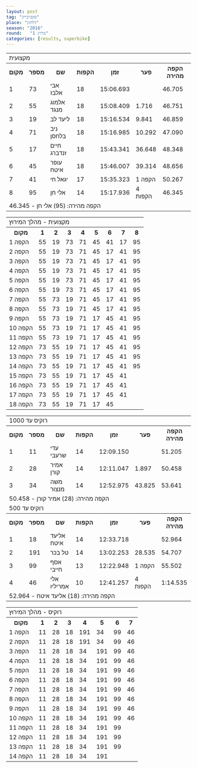 ```yaml
---
layout: post
tag: "סופרבייק"
place: "דלתון"
season: "2016"
round:   "מרוץ 1"
categories: [results, superbike]
---
```


<table class="line_color">
<tr>
    <td colspan="99" class="title_font">מקצועית</td>
</tr>

<tr class="rnkh_bkcolor">
    <th class="rnkh_font">מקום</th>
    <th class="rnkh_font">מספר</th>
    <th class="rnkh_font">שם</th>
    <th class="rnkh_font">הקפות</th>
    <th class="rnkh_font">זמן</th>
    <th class="rnkh_font">פער</th>
    <th class="rnkh_font">הקפה מהירה</th>
</tr>
<tr class="rnk_bkcolor">
    <td class="rnk_font">1</td>
    <td class="rnk_font">73</td>
    <td class="rnk_font">אבי אלבז</td>
    <td class="rnk_font">18</td>
    <td class="rnk_font">15:06.693</td>
    <td class="rnk_font"></td>
    <td class="rnk_font">46.705</td>
</tr>
<tr class="rnk_bkcolor">
    <td class="rnk_font">2</td>
    <td class="rnk_font">55</td>
    <td class="rnk_font">אלמוג מנגד</td>
    <td class="rnk_font">18</td>
    <td class="rnk_font">15:08.409</td>
    <td class="rnk_font">1.716</td>
    <td class="rnk_font">46.751</td>
</tr>
<tr class="rnk_bkcolor">
    <td class="rnk_font">3</td>
    <td class="rnk_font">19</td>
    <td class="rnk_font">ליעד לב</td>
    <td class="rnk_font">18</td>
    <td class="rnk_font">15:16.534</td>
    <td class="rnk_font">9.841</td>
    <td class="rnk_font">46.859</td>
</tr>
<tr class="rnk_bkcolor">
    <td class="rnk_font">4</td>
    <td class="rnk_font">71</td>
    <td class="rnk_font">ניב בלחסן</td>
    <td class="rnk_font">18</td>
    <td class="rnk_font">15:16.985</td>
    <td class="rnk_font">10.292</td>
    <td class="rnk_font">47.090</td>
</tr>
<tr class="rnk_bkcolor">
    <td class="rnk_font">5</td>
    <td class="rnk_font">17</td>
    <td class="rnk_font">חיים זנדברג</td>
    <td class="rnk_font">18</td>
    <td class="rnk_font">15:43.341</td>
    <td class="rnk_font">36.648</td>
    <td class="rnk_font">48.348</td>
</tr>
<tr class="rnk_bkcolor">
    <td class="rnk_font">6</td>
    <td class="rnk_font">45</td>
    <td class="rnk_font">עופר איטח</td>
    <td class="rnk_font">18</td>
    <td class="rnk_font">15:46.007</td>
    <td class="rnk_font">39.314</td>
    <td class="rnk_font">48.656</td>
</tr>
<tr class="rnk_bkcolor">
    <td class="rnk_font">7</td>
    <td class="rnk_font">41</td>
    <td class="rnk_font">יגאל חי</td>
    <td class="rnk_font">17</td>
    <td class="rnk_font">15:35.323</td>
    <td class="rnk_font">1 הקפה</td>
    <td class="rnk_font">50.267</td>
</tr>
<tr class="rnk_bkcolor">
    <td class="rnk_font">8</td>
    <td class="rnk_font">95</td>
    <td class="rnk_font">אלי חן</td>
    <td class="rnk_font">14</td>
    <td class="rnk_font">15:17.936</td>
    <td class="rnk_font">4 הקפות</td>
    <td class="rnk_font">46.345</td>
</tr>

<tr>
    <td colspan="99" class="comment_font">הקפה מהירה: (95) אלי חן - 46.345</td>
</tr>
</table>

<table class="line_color no_num_color">
<tr><td colspan="99" class="title_font">מקצועית - מהלך המירוץ</td></tr>

<tr class="rnkh_bkcolor">
    <th class="rnkh_font">מקום</th>
    <th class="rnkh_font">1</th>
    <th class="rnkh_font">2</th>
    <th class="rnkh_font">3</th>
    <th class="rnkh_font">4</th>
    <th class="rnkh_font">5</th>
    <th class="rnkh_font">6</th>
    <th class="rnkh_font">7</th>
    <th class="rnkh_font">8</th>
</tr>
<tr class="rnk_bkcolor">
    <td class="rnk_font">הקפה 1</td>
    <td class="rnk_font">55</td>
    <td class="rnk_font">19</td>
    <td class="rnk_font">73</td>
    <td class="rnk_font">71</td>
    <td class="rnk_font">45</td>
    <td class="rnk_font">41</td>
    <td class="rnk_font">17</td>
    <td class="rnk_font">95</td>
</tr>
<tr class="rnk_bkcolor">
    <td class="rnk_font">הקפה 2</td>
    <td class="rnk_font">55</td>
    <td class="rnk_font">19</td>
    <td class="rnk_font">73</td>
    <td class="rnk_font">71</td>
    <td class="rnk_font">45</td>
    <td class="rnk_font">17</td>
    <td class="rnk_font">41</td>
    <td class="rnk_font">95</td>
</tr>
<tr class="rnk_bkcolor">
    <td class="rnk_font">הקפה 3</td>
    <td class="rnk_font">55</td>
    <td class="rnk_font">19</td>
    <td class="rnk_font">73</td>
    <td class="rnk_font">71</td>
    <td class="rnk_font">45</td>
    <td class="rnk_font">17</td>
    <td class="rnk_font">41</td>
    <td class="rnk_font">95</td>
</tr>
<tr class="rnk_bkcolor">
    <td class="rnk_font">הקפה 4</td>
    <td class="rnk_font">55</td>
    <td class="rnk_font">19</td>
    <td class="rnk_font">73</td>
    <td class="rnk_font">71</td>
    <td class="rnk_font">45</td>
    <td class="rnk_font">17</td>
    <td class="rnk_font">41</td>
    <td class="rnk_font">95</td>
</tr>
<tr class="rnk_bkcolor">
    <td class="rnk_font">הקפה 5</td>
    <td class="rnk_font">55</td>
    <td class="rnk_font">19</td>
    <td class="rnk_font">73</td>
    <td class="rnk_font">71</td>
    <td class="rnk_font">45</td>
    <td class="rnk_font">17</td>
    <td class="rnk_font">41</td>
    <td class="rnk_font">95</td>
</tr>
<tr class="rnk_bkcolor">
    <td class="rnk_font">הקפה 6</td>
    <td class="rnk_font">55</td>
    <td class="rnk_font">19</td>
    <td class="rnk_font">73</td>
    <td class="rnk_font">71</td>
    <td class="rnk_font">45</td>
    <td class="rnk_font">17</td>
    <td class="rnk_font">41</td>
    <td class="rnk_font">95</td>
</tr>
<tr class="rnk_bkcolor">
    <td class="rnk_font">הקפה 7</td>
    <td class="rnk_font">55</td>
    <td class="rnk_font">73</td>
    <td class="rnk_font">19</td>
    <td class="rnk_font">71</td>
    <td class="rnk_font">45</td>
    <td class="rnk_font">17</td>
    <td class="rnk_font">41</td>
    <td class="rnk_font">95</td>
</tr>
<tr class="rnk_bkcolor">
    <td class="rnk_font">הקפה 8</td>
    <td class="rnk_font">55</td>
    <td class="rnk_font">73</td>
    <td class="rnk_font">19</td>
    <td class="rnk_font">71</td>
    <td class="rnk_font">45</td>
    <td class="rnk_font">17</td>
    <td class="rnk_font">41</td>
    <td class="rnk_font">95</td>
</tr>
<tr class="rnk_bkcolor">
    <td class="rnk_font">הקפה 9</td>
    <td class="rnk_font">55</td>
    <td class="rnk_font">73</td>
    <td class="rnk_font">19</td>
    <td class="rnk_font">71</td>
    <td class="rnk_font">17</td>
    <td class="rnk_font">45</td>
    <td class="rnk_font">41</td>
    <td class="rnk_font">95</td>
</tr>
<tr class="rnk_bkcolor">
    <td class="rnk_font">הקפה 10</td>
    <td class="rnk_font">55</td>
    <td class="rnk_font">73</td>
    <td class="rnk_font">19</td>
    <td class="rnk_font">71</td>
    <td class="rnk_font">17</td>
    <td class="rnk_font">45</td>
    <td class="rnk_font">41</td>
    <td class="rnk_font">95</td>
</tr>
<tr class="rnk_bkcolor">
    <td class="rnk_font">הקפה 11</td>
    <td class="rnk_font">55</td>
    <td class="rnk_font">73</td>
    <td class="rnk_font">19</td>
    <td class="rnk_font">71</td>
    <td class="rnk_font">17</td>
    <td class="rnk_font">45</td>
    <td class="rnk_font">41</td>
    <td class="rnk_font">95</td>
</tr>
<tr class="rnk_bkcolor">
    <td class="rnk_font">הקפה 12</td>
    <td class="rnk_font">73</td>
    <td class="rnk_font">55</td>
    <td class="rnk_font">19</td>
    <td class="rnk_font">71</td>
    <td class="rnk_font">17</td>
    <td class="rnk_font">45</td>
    <td class="rnk_font">41</td>
    <td class="rnk_font">95</td>
</tr>
<tr class="rnk_bkcolor">
    <td class="rnk_font">הקפה 13</td>
    <td class="rnk_font">73</td>
    <td class="rnk_font">55</td>
    <td class="rnk_font">19</td>
    <td class="rnk_font">71</td>
    <td class="rnk_font">17</td>
    <td class="rnk_font">45</td>
    <td class="rnk_font">41</td>
    <td class="rnk_font">95</td>
</tr>
<tr class="rnk_bkcolor">
    <td class="rnk_font">הקפה 14</td>
    <td class="rnk_font">73</td>
    <td class="rnk_font">55</td>
    <td class="rnk_font">19</td>
    <td class="rnk_font">71</td>
    <td class="rnk_font">17</td>
    <td class="rnk_font">45</td>
    <td class="rnk_font">41</td>
    <td class="rnk_font">95</td>
</tr>
<tr class="rnk_bkcolor">
    <td class="rnk_font">הקפה 15</td>
    <td class="rnk_font">73</td>
    <td class="rnk_font">55</td>
    <td class="rnk_font">19</td>
    <td class="rnk_font">71</td>
    <td class="rnk_font">17</td>
    <td class="rnk_font">45</td>
    <td class="rnk_font">41</td>
    <td class="rnk_font"></td>
</tr>
<tr class="rnk_bkcolor">
    <td class="rnk_font">הקפה 16</td>
    <td class="rnk_font">73</td>
    <td class="rnk_font">55</td>
    <td class="rnk_font">19</td>
    <td class="rnk_font">71</td>
    <td class="rnk_font">17</td>
    <td class="rnk_font">45</td>
    <td class="rnk_font">41</td>
    <td class="rnk_font"></td>
</tr>
<tr class="rnk_bkcolor">
    <td class="rnk_font">הקפה 17</td>
    <td class="rnk_font">73</td>
    <td class="rnk_font">55</td>
    <td class="rnk_font">19</td>
    <td class="rnk_font">71</td>
    <td class="rnk_font">17</td>
    <td class="rnk_font">45</td>
    <td class="rnk_font">41</td>
    <td class="rnk_font"></td>
</tr>
<tr class="rnk_bkcolor">
    <td class="rnk_font">הקפה 18</td>
    <td class="rnk_font">73</td>
    <td class="rnk_font">55</td>
    <td class="rnk_font">19</td>
    <td class="rnk_font">71</td>
    <td class="rnk_font">17</td>
    <td class="rnk_font">45</td>
    <td class="rnk_font"></td>
    <td class="rnk_font"></td>
</tr>
</table>


<table class="line_color">
<tr><td colspan="99" class="title_font">רוקיס עד 1000</td></tr>

<tr class="rnkh_bkcolor">
    <th class="rnkh_font">מקום</th>
    <th class="rnkh_font">מספר</th>
    <th class="rnkh_font">שם</th>
    <th class="rnkh_font">הקפות</th>
    <th class="rnkh_font">זמן</th>
    <th class="rnkh_font">פער</th>
    <th class="rnkh_font">הקפה מהירה</th>
</tr>

<tr class="rnk_bkcolor">
    <td class="rnk_font">1</td>
    <td class="rnk_font">11</td>
    <td class="rnk_font">עדי שרעבי</td>
    <td class="rnk_font">14</td>
    <td class="rnk_font">12:09.150</td>
    <td class="rnk_font"></td>
    <td class="rnk_font">51.205</td>
</tr>
<tr class="rnk_bkcolor">
    <td class="rnk_font">2</td>
    <td class="rnk_font">28</td>
    <td class="rnk_font">אמיר קורן</td>
    <td class="rnk_font">14</td>
    <td class="rnk_font">12:11.047</td>
    <td class="rnk_font">1.897</td>
    <td class="rnk_font">50.458</td>
</tr>
<tr class="rnk_bkcolor">
    <td class="rnk_font">3</td>
    <td class="rnk_font">34</td>
    <td class="rnk_font">משה מנצור</td>
    <td class="rnk_font">14</td>
    <td class="rnk_font">12:52.975</td>
    <td class="rnk_font">43.825</td>
    <td class="rnk_font">53.641</td>
</tr>

<tr>
    <td colspan="99" class="comment_font">הקפה מהירה: (28) אמיר קורן - 50.458</td>
</tr>
<tr><td colspan="99" class="title_font">רוקיס עד 500</td></tr>

<tr class="rnkh_bkcolor">
    <th class="rnkh_font">מקום</th>
    <th class="rnkh_font">מספר</th>
    <th class="rnkh_font">שם</th>
    <th class="rnkh_font">הקפות</th>
    <th class="rnkh_font">זמן</th>
    <th class="rnkh_font">פער</th>
    <th class="rnkh_font">הקפה מהירה</th>
</tr>
<tr class="rnk_bkcolor">
    <td class="rnk_font">1</td>
    <td class="rnk_font">18</td>
    <td class="rnk_font">אליעד איטח</td>
    <td class="rnk_font">14</td>
    <td class="rnk_font">12:33.718</td>
    <td class="rnk_font"></td>
    <td class="rnk_font">52.964</td>
</tr>
<tr class="rnk_bkcolor">
    <td class="rnk_font">2</td>
    <td class="rnk_font">191</td>
    <td class="rnk_font">טל בכר</td>
    <td class="rnk_font">14</td>
    <td class="rnk_font">13:02.253</td>
    <td class="rnk_font">28.535</td>
    <td class="rnk_font">54.707</td>
</tr>
<tr class="rnk_bkcolor">
    <td class="rnk_font">3</td>
    <td class="rnk_font">99</td>
    <td class="rnk_font">אסף חייבי</td>
    <td class="rnk_font">13</td>
    <td class="rnk_font">12:22.948</td>
    <td class="rnk_font">1 הקפה</td>
    <td class="rnk_font">55.502</td>
</tr>
<tr class="rnk_bkcolor">
    <td class="rnk_font">4</td>
    <td class="rnk_font">46</td>
    <td class="rnk_font">אלי אמריליו</td>
    <td class="rnk_font">10</td>
    <td class="rnk_font">12:41.257</td>
    <td class="rnk_font">4 הקפות</td>
    <td class="rnk_font">1:14.535</td>
</tr>
<tr>
    <td colspan="99" class="comment_font">הקפה מהירה: (18) אליעד איטח - 52.964</td>
</tr>

</table>


<table class="line_color no_num_color">
<tr><td colspan="99" class="title_font">רוקיס - מהלך המירוץ</td></tr>


<tr class="rnkh_bkcolor">
    <th class="rnkh_font">מקום</th>
    <th class="rnkh_font">1</th>
    <th class="rnkh_font">2</th>
    <th class="rnkh_font">3</th>
    <th class="rnkh_font">4</th>
    <th class="rnkh_font">5</th>
    <th class="rnkh_font">6</th>
    <th class="rnkh_font">7</th>
</tr>
<tr class="rnk_bkcolor">
    <td class="rnk_font">הקפה 1</td>
    <td class="rnk_font">11</td>
    <td class="rnk_font">28</td>
    <td class="rnk_font">18</td>
    <td class="rnk_font">191</td>
    <td class="rnk_font">34</td>
    <td class="rnk_font">99</td>
    <td class="rnk_font">46</td>
</tr>
<tr class="rnk_bkcolor">
    <td class="rnk_font">הקפה 2</td>
    <td class="rnk_font">11</td>
    <td class="rnk_font">28</td>
    <td class="rnk_font">18</td>
    <td class="rnk_font">191</td>
    <td class="rnk_font">34</td>
    <td class="rnk_font">99</td>
    <td class="rnk_font">46</td>
</tr>
<tr class="rnk_bkcolor">
    <td class="rnk_font">הקפה 3</td>
    <td class="rnk_font">11</td>
    <td class="rnk_font">28</td>
    <td class="rnk_font">18</td>
    <td class="rnk_font">34</td>
    <td class="rnk_font">191</td>
    <td class="rnk_font">99</td>
    <td class="rnk_font">46</td>
</tr>
<tr class="rnk_bkcolor">
    <td class="rnk_font">הקפה 4</td>
    <td class="rnk_font">11</td>
    <td class="rnk_font">28</td>
    <td class="rnk_font">18</td>
    <td class="rnk_font">34</td>
    <td class="rnk_font">191</td>
    <td class="rnk_font">99</td>
    <td class="rnk_font">46</td>
</tr>
<tr class="rnk_bkcolor">
    <td class="rnk_font">הקפה 5</td>
    <td class="rnk_font">11</td>
    <td class="rnk_font">28</td>
    <td class="rnk_font">18</td>
    <td class="rnk_font">34</td>
    <td class="rnk_font">191</td>
    <td class="rnk_font">99</td>
    <td class="rnk_font">46</td>
</tr>
<tr class="rnk_bkcolor">
    <td class="rnk_font">הקפה 6</td>
    <td class="rnk_font">11</td>
    <td class="rnk_font">28</td>
    <td class="rnk_font">18</td>
    <td class="rnk_font">34</td>
    <td class="rnk_font">191</td>
    <td class="rnk_font">99</td>
    <td class="rnk_font">46</td>
</tr>
<tr class="rnk_bkcolor">
    <td class="rnk_font">הקפה 7</td>
    <td class="rnk_font">11</td>
    <td class="rnk_font">28</td>
    <td class="rnk_font">18</td>
    <td class="rnk_font">34</td>
    <td class="rnk_font">191</td>
    <td class="rnk_font">99</td>
    <td class="rnk_font">46</td>
</tr>
<tr class="rnk_bkcolor">
    <td class="rnk_font">הקפה 8</td>
    <td class="rnk_font">11</td>
    <td class="rnk_font">28</td>
    <td class="rnk_font">18</td>
    <td class="rnk_font">34</td>
    <td class="rnk_font">191</td>
    <td class="rnk_font">99</td>
    <td class="rnk_font">46</td>
</tr>
<tr class="rnk_bkcolor">
    <td class="rnk_font">הקפה 9</td>
    <td class="rnk_font">11</td>
    <td class="rnk_font">28</td>
    <td class="rnk_font">18</td>
    <td class="rnk_font">34</td>
    <td class="rnk_font">191</td>
    <td class="rnk_font">99</td>
    <td class="rnk_font">46</td>
</tr>
<tr class="rnk_bkcolor">
    <td class="rnk_font">הקפה 10</td>
    <td class="rnk_font">11</td>
    <td class="rnk_font">28</td>
    <td class="rnk_font">18</td>
    <td class="rnk_font">34</td>
    <td class="rnk_font">191</td>
    <td class="rnk_font">99</td>
    <td class="rnk_font">46</td>
</tr>
<tr class="rnk_bkcolor">
    <td class="rnk_font">הקפה 11</td>
    <td class="rnk_font">11</td>
    <td class="rnk_font">28</td>
    <td class="rnk_font">18</td>
    <td class="rnk_font">34</td>
    <td class="rnk_font">191</td>
    <td class="rnk_font">99</td>
    <td class="rnk_font"></td>
</tr>
<tr class="rnk_bkcolor">
    <td class="rnk_font">הקפה 12</td>
    <td class="rnk_font">11</td>
    <td class="rnk_font">28</td>
    <td class="rnk_font">18</td>
    <td class="rnk_font">34</td>
    <td class="rnk_font">191</td>
    <td class="rnk_font">99</td>
    <td class="rnk_font"></td>
</tr>
<tr class="rnk_bkcolor">
    <td class="rnk_font">הקפה 13</td>
    <td class="rnk_font">11</td>
    <td class="rnk_font">28</td>
    <td class="rnk_font">18</td>
    <td class="rnk_font">34</td>
    <td class="rnk_font">191</td>
    <td class="rnk_font">99</td>
    <td class="rnk_font"></td>
</tr>
<tr class="rnk_bkcolor">
    <td class="rnk_font">הקפה 14</td>
    <td class="rnk_font">11</td>
    <td class="rnk_font">28</td>
    <td class="rnk_font">18</td>
    <td class="rnk_font">34</td>
    <td class="rnk_font">191</td>
    <td class="rnk_font"></td>
    <td class="rnk_font"></td>
</tr>
</table>
